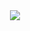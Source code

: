 <div align="center">
	<a href="[https://ibb.co/414yJsj](https://i.kym-cdn.com/entries/icons/facebook/000/038/646/E_HXiZqX0Ac2UyZ.jpg">
    <img src="https://komarev.com/ghpvc/?username=DMGHa"/>
	</a>
</div>
  
